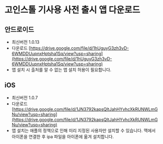 # 고인스톨 기사용 사전 출시 앱 다운로드

## 안드로이드
- 최신버전 1.0.13
- 다운로드 [https://drive.google.com/file/d/1hUguyG3zh3vD-6WMDDUupnxHptsha1Sq/view?usp=sharing](https://drive.google.com/file/d/1hUguyG3zh3vD-6WMDDUupnxHptsha1Sq/view?usp=sharing)
- 앱 설치 시 출처를 알 수 없는 앱 설치 허용이 필요합니다.

## iOS
- 최신버전 1.0.7
- 다운로드 [https://drive.google.com/file/d/1JN3792kapsQltJahHYvhcXkRUNWLmGNu/view?usp=sharing](https://drive.google.com/file/d/1JN3792kapsQltJahHYvhcXkRUNWLmGNu/view?usp=sharing)
- 앱 설치는 애플의 정책으로 인해 미리 지정된 사용자만 설치할 수 있습니다. 맥에서 아이폰을 연결한 후 ipa 파일을 아이폰에 옮겨 설치합니다.
